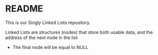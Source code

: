 # README


This is our Singly Linked Lists repository.

Linked Lists are structures (nodes) that store both usable data, and the address of the next node in the list.

- The final node will be equal to NULL


